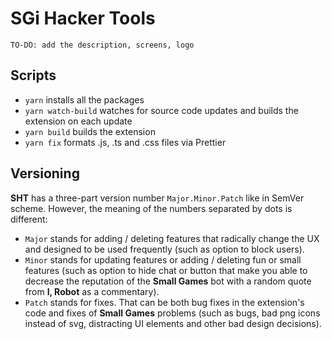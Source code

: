 # SGi Hacker Tools

```
TO-DO: add the description, screens, logo
```

## Scripts

- `yarn` installs all the packages
- `yarn watch-build` watches for source code updates and builds the extension on each update
- `yarn build` builds the extension
- `yarn fix` formats .js, .ts and .css files via Prettier

## Versioning

**SHT** has a three-part version number `Major.Minor.Patch` like in SemVer scheme. However, the meaning of the numbers separated by dots is different:

- `Major` stands for adding / deleting features that radically change the UX and designed to be used frequently (such as option to block users).
- `Minor` stands for updating features or adding / deleting fun or small features (such as option to hide chat or button that make you able to decrease the reputation of the **Small Games** bot with a random quote from **I, Robot** as a commentary).
- `Patch` stands for fixes. That can be both bug fixes in the extension's code and fixes of **Small Games** problems (such as bugs, bad png icons instead of svg, distracting UI elements and other bad design decisions).
